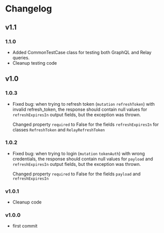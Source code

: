 # Changelog

## v1.1

### 1.1.0

- Added CommonTestCase class for testing both GraphQL and Relay queries.
- Cleanup testing code

## v1.0

### 1.0.3

- Fixed bug: when trying to refresh token (`mutation` `refreshToken`)  with invalid refresh_token,
  the response should contain null values for `refreshExpiresIn` output fields,
  but the exception was thrown.

  Changed property `required` to False for the fields `refreshExpiresIn` for
  classes `RefreshToken` and `RelayRefreshToken`

### 1.0.2

- Fixed bug: when trying to login (`mutation` `tokenAuth`) with wrong credentials, the response should contain
  null values for `payload` and `refreshExpiresIn` output fields, but the exception was thrown.

  Changed property `required` to False for the fields `payload` and `refreshExpiresIn`

### v1.0.1

- Cleanup code

### v1.0.0

- first commit
